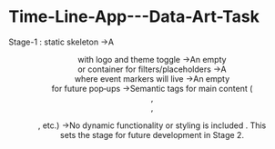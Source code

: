 # Time-Line-App---Data-Art-Task
Stage-1 : static skeleton
->A <header> with logo and theme toggle
->An empty <nav> or container for filters/placeholders 
->A <section id="timeline"> where event markers will live 
->An empty <div id="modal"> for future pop‑ups
->Semantic tags for main content (<main>, <article>, <figure>, etc.)
->No dynamic functionality or styling is included . This sets the stage for future development in Stage 2.
